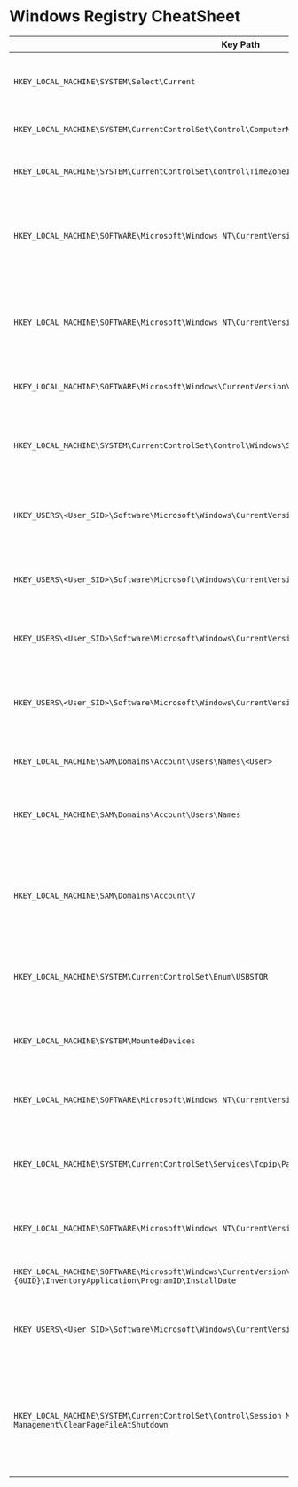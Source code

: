 # Windows Registry CheatSheet

| **Key Path**                                                                                                    | **Description**                                                                                           |
|-----------------------------------------------------------------------------------------------------------------|------------------------------------------------------------------------------------------------------------|
| `HKEY_LOCAL_MACHINE\SYSTEM\Select\Current`                                                                     | Identifies the current control set in use by the system.                                                 |
| `HKEY_LOCAL_MACHINE\SYSTEM\CurrentControlSet\Control\ComputerName\ComputerName`                              | Displays the name of the computer.                                                                        |
| `HKEY_LOCAL_MACHINE\SYSTEM\CurrentControlSet\Control\TimeZoneInformation\TimeZoneKeyName`                    | Indicates the system's current timezone.                                                                   |
| `HKEY_LOCAL_MACHINE\SOFTWARE\Microsoft\Windows NT\CurrentVersion\BuildLabEx`                                 | Shows the version of the operating system (32-bit or 64-bit).                                            |
| `HKEY_LOCAL_MACHINE\SOFTWARE\Microsoft\Windows NT\CurrentVersion\InstallDate`                               | Contains the date the OS was installed (in Unix format; decode to human-readable).                        |
| `HKEY_LOCAL_MACHINE\SOFTWARE\Microsoft\Windows\CurrentVersion\Authentication\LogonUI\LastLoggedOnUser`     | Indicates the last user to log on.                                                                         |
| `HKEY_LOCAL_MACHINE\SYSTEM\CurrentControlSet\Control\Windows\ShutdownTime`                                   | Timestamp of the last shutdown (in Hex format; decode to human-readable).                                 |
| `HKEY_USERS\<User_SID>\Software\Microsoft\Windows\CurrentVersion\Run`                                        | Lists applications set to run at startup for the user.                                                   |
| `HKEY_USERS\<User_SID>\Software\Microsoft\Windows\CurrentVersion\Explorer\WordWheelQuery`                   | Contains terms searched by the user in the Start menu.                                                   |
| `HKEY_USERS\<User_SID>\Software\Microsoft\Windows\CurrentVersion\Explorer\RecentDocs`                       | List of recently accessed documents.                                                                       |
| `HKEY_USERS\<User_SID>\Software\Microsoft\Windows\CurrentVersion\Explorer\RunMRU`                           | Stores the most recently used commands in the Run dialog.                                                |
| `HKEY_LOCAL_MACHINE\SAM\Domains\Account\Users\Names\<User>`                                                  | Unique identifier for each user.                                                                           |
| `HKEY_LOCAL_MACHINE\SAM\Domains\Account\Users\Names`                                                         | Lists all user accounts created on the system (RIDs > 1000).                                             |
| `HKEY_LOCAL_MACHINE\SAM\Domains\Account\V`                                                                    | Identifies the machine (grouped into sets of 4, convert to little-endian, then hex to decimal).          |
| `HKEY_LOCAL_MACHINE\SYSTEM\CurrentControlSet\Enum\USBSTOR`                                                   | Information on USB devices connected to the system.                                                       |
| `HKEY_LOCAL_MACHINE\SYSTEM\MountedDevices`                                                                     | Lists mounted devices and their serial numbers.                                                           |
| `HKEY_LOCAL_MACHINE\SOFTWARE\Microsoft\Windows NT\CurrentVersion\NetworkCards`                               | Details about physical network adapters.                                                                   |
| `HKEY_LOCAL_MACHINE\SYSTEM\CurrentControlSet\Services\Tcpip\Parameters\Interfaces`                            | Information on network interfaces configured on the system.                                               |
| `HKEY_LOCAL_MACHINE\SOFTWARE\Microsoft\Windows NT\CurrentVersion\NetworkList`                                | Lists network connections and their statuses.                                                              |
| `HKEY_LOCAL_MACHINE\SOFTWARE\Microsoft\Windows\CurrentVersion\AppCompatFlags\Amcache.hve\{GUID}\InventoryApplication\ProgramID\InstallDate` | Installation date of applications.                                                                          |
| `HKEY_USERS\<User_SID>\Software\Microsoft\Windows\CurrentVersion\Explorer\UserAssist\{GUID}`                | Last executed time of applications (ROT13 encoded).                                                       |
| `HKEY_LOCAL_MACHINE\SYSTEM\CurrentControlSet\Control\Session Manager\Memory Management\ClearPageFileAtShutdown` | Indicates if the page file was cleared on shutdown (0 means not cleared; check `pagefile.sys` for memory capture). |
